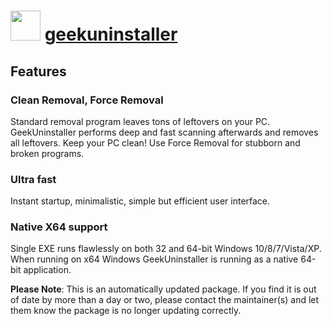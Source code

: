 ﻿# <img src="https://rawcdn.githack.com/virtualex-itv/chocolatey-packages/30fafb835165e8d432dc77f68ea395319c7febd9/icons/geekuninstaller.png" width="48" height="48"/> [geekuninstaller](https://chocolatey.org/packages/geekuninstaller)

## Features

### Clean Removal, Force Removal

Standard removal program leaves tons of leftovers on your PC. GeekUninstaller performs deep and fast scanning afterwards and removes all leftovers. Keep your PC clean! Use Force Removal for stubborn and broken programs.

### Ultra fast

Instant startup, minimalistic, simple but efficient user interface.

### Native X64 support

Single EXE runs flawlessly on both 32 and 64-bit Windows 10/8/7/Vista/XP. When running on x64 Windows GeekUninstaller is running as a native 64-bit application.

**Please Note**: This is an automatically updated package. If you find it is
out of date by more than a day or two, please contact the maintainer(s) and
let them know the package is no longer updating correctly.
